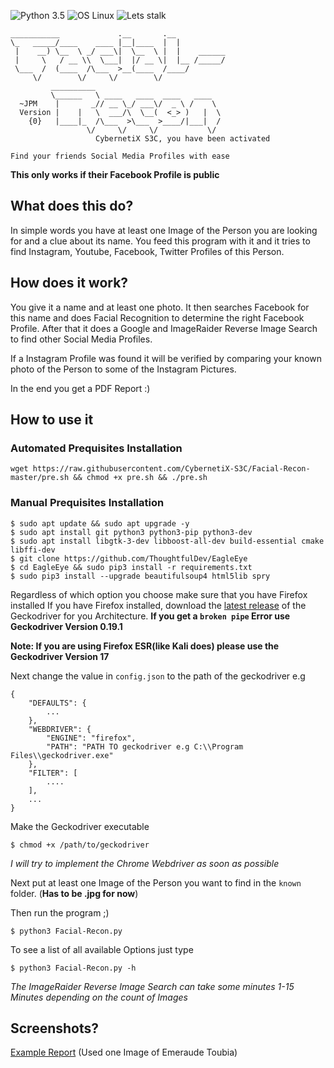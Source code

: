 ![Python 3.5](https://img.shields.io/badge/Python-3.6%2B-blue.svg)
![OS Linux](https://img.shields.io/badge/Supported%20OS-Linux-yellow.svg)
![Lets stalk](https://img.shields.io/badge/Stalkermode-Activated-red.svg)
```
___________             .__       .__            
\_   _____/____    ____ |__|____  |  |           
 |    __) \__  \ _/ ___\|  \__  \ |  |    ______ 
 |     \   / __ \\  \___|  |/ __ \|  |__ /_____/ 
 \___  /  (____  /\___  >__(____  /____/         
     \/        \/     \/        \/               
         __________                              
         \______   \ ____   ____  ____   ____    
  ~JPM    |       _// __ \_/ ___\/  _ \ /    \   
  Version |    |   \  ___/\  \__(  <_> )   |  \  
    {0}   |____|_  /\___  >\___  >____/|___|  /  
                 \/     \/     \/           \/   
                   CybernetiX S3C, you have been activated    

Find your friends Social Media Profiles with ease     
```

**This only works if their Facebook Profile is public**

## What does this do?
In simple words you have at least one Image of the Person you are looking for and a clue about its name. You feed this program with it and it tries to find Instagram, Youtube, Facebook, Twitter Profiles of this Person.

## How does it work?
You give it a name and at least one photo. It then searches Facebook for this name and does Facial Recognition to determine the right Facebook Profile.
After that it does a Google and ImageRaider Reverse Image Search to find other Social Media Profiles.

If a Instagram Profile was found it will be verified by comparing your known photo of the Person to some of the Instagram Pictures.

In the end you get a PDF Report :)

## How to use it

### Automated Prequisites Installation
```
wget https://raw.githubusercontent.com/CybernetiX-S3C/Facial-Recon-master/pre.sh && chmod +x pre.sh && ./pre.sh
```

### Manual Prequisites Installation
```
$ sudo apt update && sudo apt upgrade -y
$ sudo apt install git python3 python3-pip python3-dev
$ sudo apt install libgtk-3-dev libboost-all-dev build-essential cmake libffi-dev
$ git clone https://github.com/ThoughtfulDev/EagleEye
$ cd EagleEye && sudo pip3 install -r requirements.txt
$ sudo pip3 install --upgrade beautifulsoup4 html5lib spry
```

Regardless of which option you choose make sure that you have Firefox installed
If you have Firefox installed, download the [latest release](https://github.com/mozilla/geckodriver/releases/latest) of the Geckodriver for you Architecture.
**If you get a `broken pipe` Error use Geckodriver Version 0.19.1**

**Note: If you are using Firefox ESR(like Kali does) please use the Geckodriver Version 17**

Next change the value in `config.json` to the path of the geckodriver e.g
```
{
    "DEFAULTS": {
        ...
    },
    "WEBDRIVER": {
        "ENGINE": "firefox",
        "PATH": "PATH TO geckodriver e.g C:\\Program Files\\geckodriver.exe"
    },
    "FILTER": [
        ....
    ],
    ...
}
```

Make the Geckodriver executable
```
$ chmod +x /path/to/geckodriver
```

*I will try to implement the Chrome Webdriver as soon as possible*

Next put at least one Image of the Person you want to find in the `known` folder.
(**Has to be .jpg for now**)

Then run the program ;)
```
$ python3 Facial-Recon.py
```

To see a list of all available Options just type
```
$ python3 Facial-Recon.py -h
```

*The ImageRaider Reverse Image Search can take some minutes 1-15 Minutes depending on the count of Images*


## Screenshots?
[Example Report](https://github.com/CybernetiX-S3C/Facial-Recon-master/blob/master/Example.pdf) (Used one Image of Emeraude Toubia)

